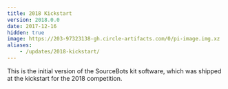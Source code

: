 ```yaml
---
title: 2018 Kickstart
version: 2018.0.0
date: 2017-12-16
hidden: true
image: https://203-97323138-gh.circle-artifacts.com/0/pi-image.img.xz
aliases:
    - /updates/2018-kickstart/
---
```


This is the initial version of the SourceBots kit software, which was shipped at the kickstart for the 2018 competition.
